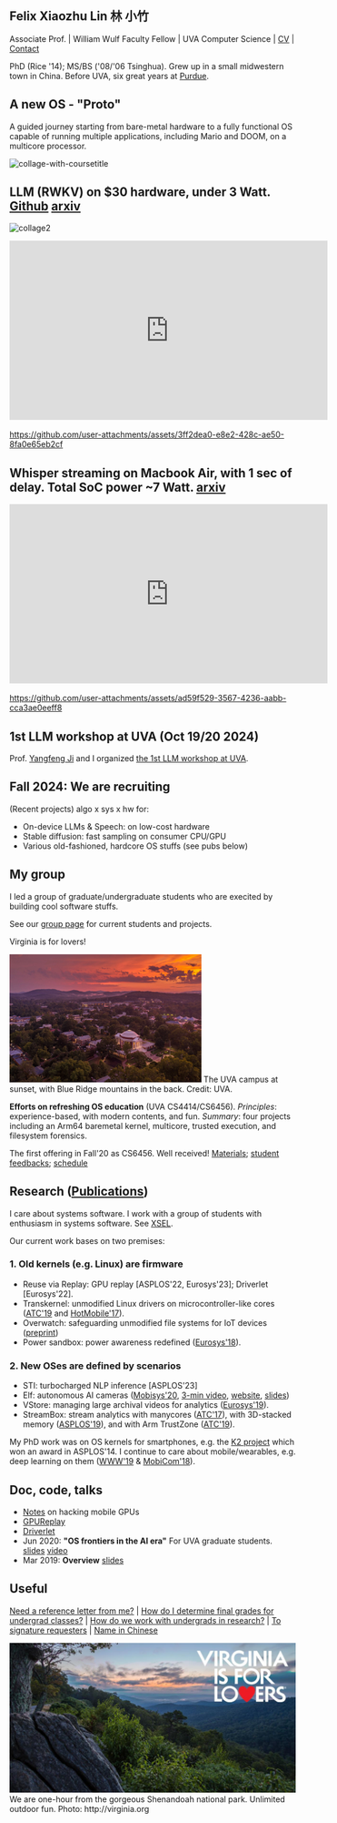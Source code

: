 ## Felix Xiaozhu Lin   林 小竹

Associate Prof. | William Wulf Faculty Fellow | UVA Computer Science | [CV](/cv.pdf) | [Contact](/contact.html)

PhD (Rice '14); MS/BS ('08/'06 Tsinghua). Grew up in a small midwestern town in China. Before UVA, six great years at [Purdue](./leaving.pdf).

<!--- 
**I care system software for addressing challenges raised by new workloads and new hardware. My recent work includes OS support for stream processing, for heterogeneous memory, and for wearable devices.**
-->

## A new OS - "Proto"

A guided journey starting from bare-metal hardware to a fully functional OS capable of running multiple applications, including Mario and DOOM, on a multicore processor.

![collage-with-coursetitle](https://github.com/user-attachments/assets/c2249a0c-4146-447a-ba87-f2c8d6b4b498)

## LLM (RWKV) on $30 hardware, under 3 Watt. [Github](https://github.com/fxlin/llm-pi-zero) [arxiv](https://arxiv.org/abs/2412.10856)

![collage2](https://github.com/user-attachments/assets/d1e47e41-1b96-4b3d-b610-0814e4e3cb6d)

<iframe width="560" height="315" src="https://github.com/user-attachments/assets/3ff2dea0-e8e2-428c-ae50-8fa0e65eb2cf" frameborder="0" allowfullscreen></iframe>

https://github.com/user-attachments/assets/3ff2dea0-e8e2-428c-ae50-8fa0e65eb2cf

## Whisper streaming on Macbook Air, with 1 sec of delay. Total SoC power ~7 Watt. [arxiv](https://arxiv.org/pdf/2412.11272)
 
<iframe width="560" height="315" src="https://github.com/user-attachments/assets/ad59f529-3567-4236-aabb-cca3ae0eeff8" frameborder="0" allowfullscreen></iframe>

https://github.com/user-attachments/assets/ad59f529-3567-4236-aabb-cca3ae0eeff8

## 1st LLM workshop at UVA (Oct 19/20 2024)

Prof. [Yangfeng Ji](https://yangfengji.net/) and I organized [the 1st LLM workshop at UVA](https://uvanlp.org/uva-llm-workshop/).

## Fall 2024: We are recruiting
(Recent projects) algo x sys x hw for: 

* On-device LLMs & Speech: on low-cost hardware
* Stable diffusion: fast sampling on consumer CPU/GPU  
* Various old-fashioned, hardcore OS stuffs (see pubs below)

## My group

I led a group of graduate/undergraduate students who are execited by building cool software stuffs. 

See our [group page](http://xsel.rocks) for current students and projects.

Virginia is for lovers! 

<!---- https://dailyprogress.com/uva-aerial/image_aa006d50-0868-11e4-b818-001a4bcf6878.html The UVA campus in the Fall, [credits](https://dailyprogress.com/uva-aerial/image_aa006d50-0868-11e4-b818-001a4bcf6878.html) -->

<img src="img\sunset_grounds_ss_18.jpg" alt="img/aerial.img" style="zoom: 33%;" />
The UVA campus at sunset, with Blue Ridge mountains in the back. Credit: UVA.

**Efforts on refreshing OS education** (UVA CS4414/CS6456). *Principles*: experience-based, with modern contents, and fun. *Summary*: four projects including an Arm64 baremetal kernel, multicore, trusted execution, and filesystem forensics.

The first offering in Fall'20 as CS6456. Well received!  [Materials](https://github.com/fxlin/os-course/tree/master/docs); [student feedbacks](https://github.com/fxlin/os-course/blob/master/Report%20for%20CS%206456%20-%20001%20Operating%20Systems%20Xiaozhu%20Lin_3E9C532B-F1EE-494A-A44F-3B9766CB3912en-US.pdf); [schedule](https://github.com/fxlin/os-course/blob/master/cs6456-fall20-schedule.pdf)

## Research ([Publications](https://thexsel.github.io/papers.html))

<!--- 
I care about systems software -- mostly for computers consuming power roughly in the (10 Milliwatt, 500 Watt) range. 
Today they include sensors, smart phones/devices, and edge servers. 
-->

I care about systems software. I work with a group of students with enthusiasm in systems software. See [XSEL](http://xsel.rocks). 

Our current work bases on two premises: 

### 1. Old kernels (e.g. Linux) are firmware 
* Reuse via Replay: GPU replay [ASPLOS'22, Eurosys'23]; Driverlet [Eurosys'22].
* Transkernel: unmodified Linux drivers on microcontroller-like cores ([ATC'19](https://arxiv.org/abs/1811.05000) and [HotMobile'17](https://thexsel.github.io/papers/hotmobile17.pdf)).
* Overwatch: safeguarding unmodified file systems for IoT devices ([preprint](https://arxiv.org/abs/1902.06327))
* Power sandbox: power awareness redefined ([Eurosys'18](https://thexsel.github.io/p/psbox/index.html)).

### 2. New OSes are defined by scenarios 
* STI: turbocharged NLP inference [ASPLOS'23]
* Elf: autonomous AI cameras ([Mobisys'20](https://arxiv.org/abs/1909.00841), [3-min video](https://www.dropbox.com/s/rv71kw1frkp9yqu/elf-3min.mp4?dl=0), [website](https://xumengwei.github.io/projects/elf.html), [slides](https://xumengwei.github.io/files/MobiSys-Elf-slides.pdf))
* VStore: managing large archival videos for analytics ([Eurosys'19](https://arxiv.org/abs/1810.01794)). 
* StreamBox: stream analytics with manycores ([ATC'17](https://thexsel.github.io/p/streambox/index.html)), with 3D-stacked memory ([ASPLOS'19](https://arxiv.org/abs/1901.01328)), and with Arm TrustZone ([ATC'19](https://arxiv.org/abs/1808.05078)).


My PhD work was on OS kernels for smartphones, e.g. the [K2 project](http://www.k2os.org) which won an award in ASPLOS'14. I continue to care about mobile/wearables, e.g. deep learning on them ([WWW'19](https://arxiv.org/abs/1812.05448) & [MobiCom'18](https://arxiv.org/abs/1712.01670)). 

## Doc, code, talks
* [Notes](https://bakhi.github.io/mobileGPU/) on hacking mobile GPUs
* [GPUReplay](https://github.com/bakhi/GPUReplay)
* [Driverlet](https://zaxguo.github.io/drvlet/index.html)
* Jun 2020: **"OS frontiers in the AI era"** For UVA graduate students. [slides](https://www.slideshare.net/secret/4GjP2jyTXuau6x) [video](https://youtu.be/Ntm388nz2CY)
* Mar 2019: **Overview** [slides](https://www.slideshare.net/secret/JS0VXXRm579Wnu)

## Useful 

[Need a reference letter from me?](/letter-policy.pdf)
| [How do I determine final grades for undergrad classes?](/final-grades.pdf)
| [How do we work with undergrads in research?](/undergrad-research.pdf)
| [To signature requesters](/sign.html)
| [Name in Chinese](/img/name.jpg)

<img src="img\forlovers.jpg" alt="img/forlovers.img" style="zoom:50%;" />
We are one-hour from the gorgeous Shenandoah national park. Unlimited outdoor fun. Photo: http://virginia.org

